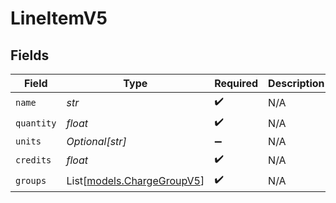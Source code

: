 # LineItemV5


## Fields

| Field                                                    | Type                                                     | Required                                                 | Description                                              |
| -------------------------------------------------------- | -------------------------------------------------------- | -------------------------------------------------------- | -------------------------------------------------------- |
| `name`                                                   | *str*                                                    | :heavy_check_mark:                                       | N/A                                                      |
| `quantity`                                               | *float*                                                  | :heavy_check_mark:                                       | N/A                                                      |
| `units`                                                  | *Optional[str]*                                          | :heavy_minus_sign:                                       | N/A                                                      |
| `credits`                                                | *float*                                                  | :heavy_check_mark:                                       | N/A                                                      |
| `groups`                                                 | List[[models.ChargeGroupV5](../models/chargegroupv5.md)] | :heavy_check_mark:                                       | N/A                                                      |